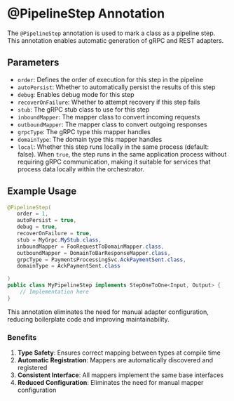 # @PipelineStep Annotation

The `@PipelineStep` annotation is used to mark a class as a pipeline step. This annotation enables automatic generation of gRPC and REST adapters.

## Parameters

- `order`: Defines the order of execution for this step in the pipeline
- `autoPersist`: Whether to automatically persist the results of this step
- `debug`: Enables debug mode for this step
- `recoverOnFailure`: Whether to attempt recovery if this step fails
- `stub`: The gRPC stub class to use for this step
- `inboundMapper`: The mapper class to convert incoming requests
- `outboundMapper`: The mapper class to convert outgoing responses
- `grpcType`: The gRPC type this mapper handles
- `domainType`: The domain type this mapper handles
- `local`: Whether this step runs locally in the same process (default: false). When `true`, the step runs in the same application process without requiring gRPC communication, making it suitable for services that process data locally within the orchestrator.

## Example Usage

```java
@PipelineStep(
   order = 1,
   autoPersist = true,
   debug = true,
   recoverOnFailure = true,
   stub = MyGrpc.MyStub.class,
   inboundMapper = FooRequestToDomainMapper.class,
   outboundMapper = DomainToBarResponseMapper.class,
   grpcType = PaymentsProcessingSvc.AckPaymentSent.class,
   domainType = AckPaymentSent.class

)
public class MyPipelineStep implements StepOneToOne<Input, Output> {
    // Implementation here
}
```

This annotation eliminates the need for manual adapter configuration, reducing boilerplate code and improving maintainability.

### Benefits

1. **Type Safety**: Ensures correct mapping between types at compile time
2. **Automatic Registration**: Mappers are automatically discovered and registered
3. **Consistent Interface**: All mappers implement the same base interfaces
4. **Reduced Configuration**: Eliminates the need for manual mapper configuration